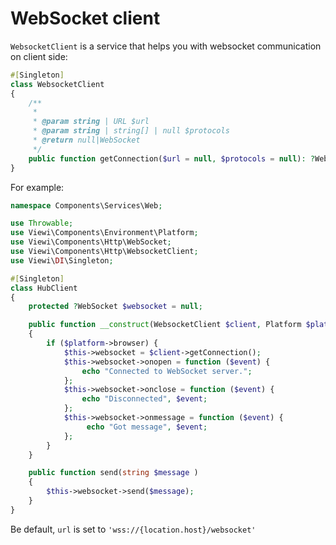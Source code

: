 # WebSocket client

`WebsocketClient` is a service that helps you with websocket communication on client side:

```php
#[Singleton]
class WebsocketClient
{
    /**
     * 
     * @param string | URL $url 
     * @param string | string[] | null $protocols 
     * @return null|WebSocket 
     */
    public function getConnection($url = null, $protocols = null): ?WebSocket;
}
```

For example:

```php
namespace Components\Services\Web;

use Throwable;
use Viewi\Components\Environment\Platform;
use Viewi\Components\Http\WebSocket;
use Viewi\Components\Http\WebsocketClient;
use Viewi\DI\Singleton;

#[Singleton]
class HubClient
{
    protected ?WebSocket $websocket = null;

    public function __construct(WebsocketClient $client, Platform $platform)
    {
        if ($platform->browser) {
            $this->websocket = $client->getConnection();
            $this->websocket->onopen = function ($event) {
                echo "Connected to WebSocket server.";
            };
            $this->websocket->onclose = function ($event) {
                echo "Disconnected", $event;
            };
            $this->websocket->onmessage = function ($event) {
                 echo "Got message", $event;
            };
        }
    }

    public function send(string $message )
    {
        $this->websocket->send($message);
    }
}
```
Be default, `url` is set to `'wss://{location.host}/websocket'`